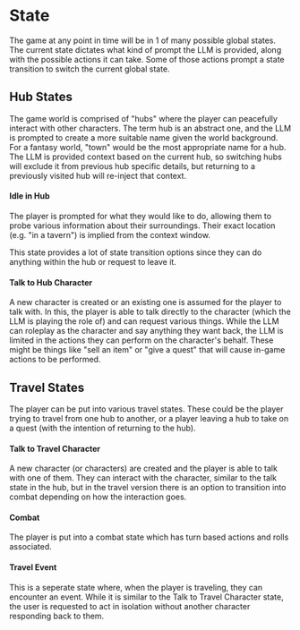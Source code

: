 
# State

The game at any point in time will be in 1 of many possible global states. The current state dictates what kind of prompt the LLM is provided, along with the possible actions it can take. Some of those actions prompt a state transition to switch the current global state.


## Hub States

The game world is comprised of "hubs" where the player can peacefully interact with other characters. The term hub is an abstract one, and the LLM is prompted to create a more suitable name given the world background. For a fantasy world, "town" would be the most appropriate name for a hub. The LLM is provided context based on the current hub, so switching hubs will exclude it from previous hub specific details, but returning to a previously visited hub will re-inject that context.

#### Idle in Hub

The player is prompted for what they would like to do, allowing them to probe various information about their surroundings. Their exact location (e.g. "in a tavern") is implied from the context window.

This state provides a lot of state transition options since they can do anything within the hub or request to leave it.

#### Talk to Hub Character

A new character is created or an existing one is assumed for the player to talk with. In this, the player is able to talk directly to the character (which the LLM is playing the role of) and can request various things. While the LLM can roleplay as the character and say anything they want back, the LLM is limited in the actions they can perform on the character's behalf. These might be things like "sell an item" or "give a quest" that will cause in-game actions to be performed.


## Travel States

The player can be put into various travel states. These could be the player trying to travel from one hub to another, or a player leaving a hub to take on a quest (with the intention of returning to the hub).

#### Talk to Travel Character

A new character (or characters) are created and the player is able to talk with one of them. They can interact with the character, similar to the talk state in the hub, but in the travel version there is an option to transition into combat depending on how the interaction goes.

#### Combat

The player is put into a combat state which has turn based actions and rolls associated.

#### Travel Event

This is a seperate state where, when the player is traveling, they can encounter an event. While it is similar to the Talk to Travel Character state, the user is requested to act in isolation without another character responding back to them.
